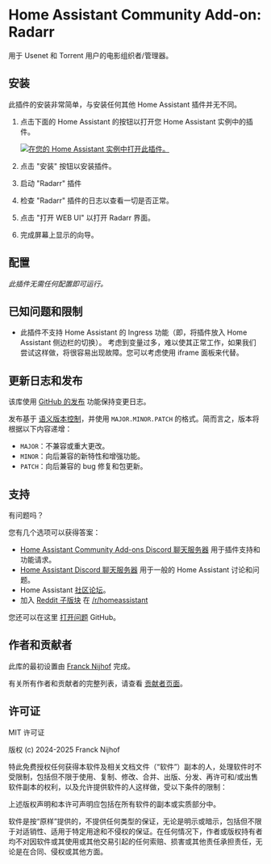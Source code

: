 # Home Assistant Community Add-on: Radarr

用于 Usenet 和 Torrent 用户的电影组织者/管理器。

## 安装

此插件的安装非常简单，与安装任何其他 Home Assistant 插件并无不同。

1. 点击下面的 Home Assistant 的按钮以打开您 Home Assistant 实例中的插件。

   [![在您的 Home Assistant 实例中打开此插件。][addon-badge]][addon]

2. 点击 "安装" 按钮以安装插件。
3. 启动 "Radarr" 插件
4. 检查 "Radarr" 插件的日志以查看一切是否正常。
5. 点击 "打开 WEB UI" 以打开 Radarr 界面。
6. 完成屏幕上显示的向导。

## 配置

_此插件无需任何配置即可运行。_

## 已知问题和限制

- 此插件不支持 Home Assistant 的 Ingress 功能（即，将插件放入 Home Assistant 侧边栏的切换）。
  考虑到变量过多，难以使其正常工作，如果我们尝试这样做，将很容易出现故障。您可以考虑使用 iframe 面板来代替。

## 更新日志和发布

该库使用 [GitHub 的发布][releases] 功能保持变更日志。

发布基于 [语义版本控制][semver]，并使用 `MAJOR.MINOR.PATCH` 的格式。简而言之，版本将根据以下内容递增：

- `MAJOR`：不兼容或重大更改。
- `MINOR`：向后兼容的新特性和增强功能。
- `PATCH`：向后兼容的 bug 修复和包更新。

## 支持

有问题吗？

您有几个选项可以获得答案：

- [Home Assistant Community Add-ons Discord 聊天服务器][discord] 用于插件支持和功能请求。
- [Home Assistant Discord 聊天服务器][discord-ha] 用于一般的 Home Assistant 讨论和问题。
- Home Assistant [社区论坛][forum]。
- 加入 [Reddit 子版块][reddit] 在 [/r/homeassistant][reddit]

您还可以在这里 [打开问题][issue] GitHub。

## 作者和贡献者

此库的最初设置由 [Franck Nijhof][frenck] 完成。

有关所有作者和贡献者的完整列表，请查看 [贡献者页面][contributors]。

## 许可证

MIT 许可证

版权 (c) 2024-2025 Franck Nijhof

特此免费授权任何获得本软件及相关文档文件（“软件”）副本的人，处理软件时不受限制，包括但不限于使用、复制、修改、合并、出版、分发、再许可和/或出售软件副本的权利，以及允许提供软件的人这样做，受以下条件的限制：

上述版权声明和本许可声明应包括在所有软件的副本或实质部分中。

软件是按“原样”提供的，不提供任何类型的保证，无论是明示或暗示，包括但不限于对适销性、适用于特定用途和不侵权的保证。在任何情况下，作者或版权持有者均不对因软件或其使用或其他交易引起的任何索赔、损害或其他责任承担责任，无论是在合同、侵权或其他方面。

[addon-badge]: https://my.home-assistant.io/badges/supervisor_addon.svg
[addon]: https://my.home-assistant.io/redirect/supervisor_addon/?addon=a0d7b954_radarr&repository_url=https%3A%2F%2Fgithub.com%2Fhassio-addons%2Frepository
[contributors]: https://github.com/hassio-addons/addon-radarr/graphs/contributors
[discord-ha]: https://discord.gg/c5DvZ4e
[discord]: https://discord.me/hassioaddons
[forum]: https://community.home-assistant.io/t/?u=frenck
[frenck]: https://github.com/frenck
[issue]: https://github.com/hassio-addons/addon-radarr/issues
[reddit]: https://reddit.com/r/homeassistant
[releases]: https://github.com/hassio-addons/addon-radarr/releases
[semver]: http://semver.org/spec/v2.0.0.html